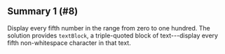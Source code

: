 ## Summary 1 (#8)

Display every fifth number in the range from zero to one hundred. The solution
provides `textBlock`, a triple-quoted block of text---display every fifth
non-whitespace character in that text.